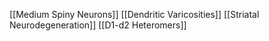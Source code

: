 [[Medium Spiny Neurons]]
[[Dendritic Varicosities]]
[[Striatal Neurodegeneration]]
[[D1-d2 Heteromers]]
